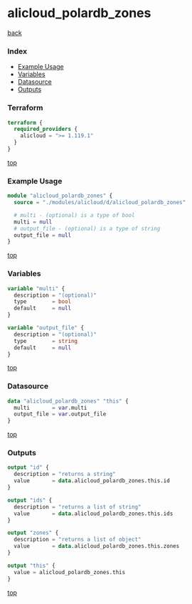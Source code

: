 # alicloud_polardb_zones

[back](../alicloud.md)

### Index

- [Example Usage](#example-usage)
- [Variables](#variables)
- [Datasource](#datasource)
- [Outputs](#outputs)

### Terraform

```terraform
terraform {
  required_providers {
    alicloud = ">= 1.119.1"
  }
}
```

[top](#index)

### Example Usage

```terraform
module "alicloud_polardb_zones" {
  source = "./modules/alicloud/d/alicloud_polardb_zones"

  # multi - (optional) is a type of bool
  multi = null
  # output_file - (optional) is a type of string
  output_file = null
}
```

[top](#index)

### Variables

```terraform
variable "multi" {
  description = "(optional)"
  type        = bool
  default     = null
}

variable "output_file" {
  description = "(optional)"
  type        = string
  default     = null
}
```

[top](#index)

### Datasource

```terraform
data "alicloud_polardb_zones" "this" {
  multi       = var.multi
  output_file = var.output_file
}
```

[top](#index)

### Outputs

```terraform
output "id" {
  description = "returns a string"
  value       = data.alicloud_polardb_zones.this.id
}

output "ids" {
  description = "returns a list of string"
  value       = data.alicloud_polardb_zones.this.ids
}

output "zones" {
  description = "returns a list of object"
  value       = data.alicloud_polardb_zones.this.zones
}

output "this" {
  value = alicloud_polardb_zones.this
}
```

[top](#index)